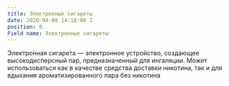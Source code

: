 ```yaml
---
title: Электронные сигареты
date: 2020-04-08 14:18:00 Z
position: 0
Field name: Электронные сигареты
---
```


Электро́нная сигаре́та — электронное устройство, создающее высокодисперсный пар, предназначенный для ингаляции. Может использоваться как в качестве средства доставки никотина, так и для вдыхания ароматизированного пара без никотина